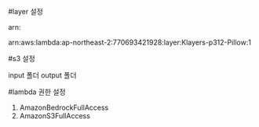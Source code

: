 #layer 설정

arn:

arn:aws:lambda:ap-northeast-2:770693421928:layer:Klayers-p312-Pillow:1

#s3 설정

input 폴더
output 폴더

#lambda 권한 설정
1. AmazonBedrockFullAccess
2. AmazonS3FullAccess
